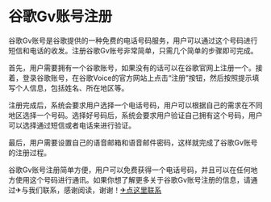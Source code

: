 # 谷歌Gv账号注册

谷歌Gv账号是谷歌提供的一种免费的电话号码服务，用户可以通过这个号码进行短信和电话的收发。注册谷歌Gv账号非常简单，只需几个简单的步骤即可完成。

首先，用户需要拥有一个谷歌账号，如果没有的话可以在谷歌官网上注册一个。接着，登录谷歌账号，在谷歌Voice的官方网站上点击“注册”按钮，然后按照提示填写个人信息，包括姓名、所在地区等。

注册完成后，系统会要求用户选择一个电话号码，用户可以根据自己的需求在不同地区选择一个号码。选择好号码后，系统会要求用户验证自己拥有这个号码，用户可以选择通过短信或者电话来进行验证。

最后，用户需要设置自己的语音邮箱和语音邮件密码，这样就完成了谷歌Gv账号的注册过程。

谷歌Gv账号注册简单方便，用户可以免费获得一个电话号码，并且可以在任何地方使用这个号码进行通讯。如果你想了解更多关于谷歌Gv账号注册的信息，请通过✈与我们联系，感谢阅读，谢谢！[✈点这里联系](https://c.k02.cc)
